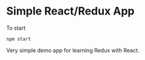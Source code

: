 # Simple React/Redux App

To start

```
npm start
```

Very simple demo app for learning Redux with React.
